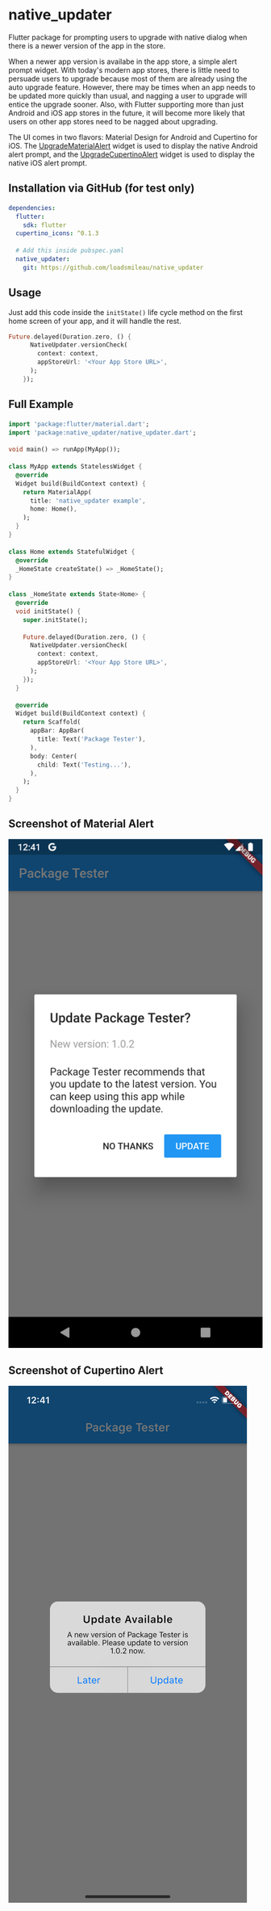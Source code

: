 # native_updater

Flutter package for prompting users to upgrade with native dialog when there is a newer version of the app in the store.

When a newer app version is availabe in the app store, a simple alert prompt widget. With today's modern app stores, there is little need to persuade users to upgrade because most of them are already using the auto upgrade feature. However, there may be times when an app needs to be updated more quickly than usual, and nagging a user to upgrade will entice the upgrade sooner. Also, with Flutter supporting more than just Android and iOS app stores in the future, it will become more likely that users on other app stores need to be nagged about upgrading.

The UI comes in two flavors: Material Design for Android and Cupertino for iOS. The [UpgradeMaterialAlert](#material-alert-example) widget is used to display the
native Android alert prompt, and the [UpgradeCupertinoAlert](#cupertino-alert-example) widget is used to display the native iOS alert prompt.

## Installation via GitHub (for test only)

```yaml
dependencies:
  flutter:
    sdk: flutter
  cupertino_icons: ^0.1.3

  # Add this inside pubspec.yaml
  native_updater:
    git: https://github.com/loadsmileau/native_updater
```

## Usage

Just add this code inside the `initState()` life cycle method on the first home screen of your app, and it will handle the rest.

```dart
Future.delayed(Duration.zero, () {
      NativeUpdater.versionCheck(
        context: context,
        appStoreUrl: '<Your App Store URL>',
      );
    });
```

## Full Example

```dart
import 'package:flutter/material.dart';
import 'package:native_updater/native_updater.dart';

void main() => runApp(MyApp());

class MyApp extends StatelessWidget {
  @override
  Widget build(BuildContext context) {
    return MaterialApp(
      title: 'native_updater example',
      home: Home(),
    );
  }
}

class Home extends StatefulWidget {
  @override
  _HomeState createState() => _HomeState();
}

class _HomeState extends State<Home> {
  @override
  void initState() {
    super.initState();

    Future.delayed(Duration.zero, () {
      NativeUpdater.versionCheck(
        context: context,
        appStoreUrl: '<Your App Store URL>',
      );
    });
  }

  @override
  Widget build(BuildContext context) {
    return Scaffold(
      appBar: AppBar(
        title: Text('Package Tester'),
      ),
      body: Center(
        child: Text('Testing...'),
      ),
    );
  }
}

```

## Screenshot of Material Alert

![image](screenshots/material_example.png)

## Screenshot of Cupertino Alert

![image](screenshots/cupertino_example.png)
